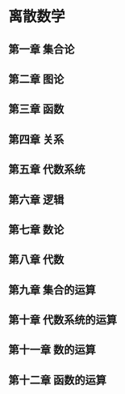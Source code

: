 # 离散数学

## 第一章 集合论
## 第二章 图论
## 第三章 函数
## 第四章 关系
## 第五章 代数系统
## 第六章 逻辑
## 第七章 数论
## 第八章 代数
## 第九章 集合的运算
## 第十章 代数系统的运算
## 第十一章 数的运算
## 第十二章 函数的运算